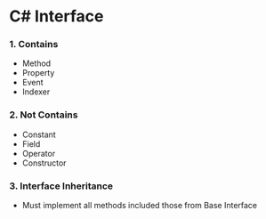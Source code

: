 # C# Interface

### 1. Contains
* Method
* Property
* Event
* Indexer

### 2. Not Contains
* Constant
* Field
* Operator
* Constructor

### 3. Interface Inheritance
* Must implement all methods included those from Base Interface